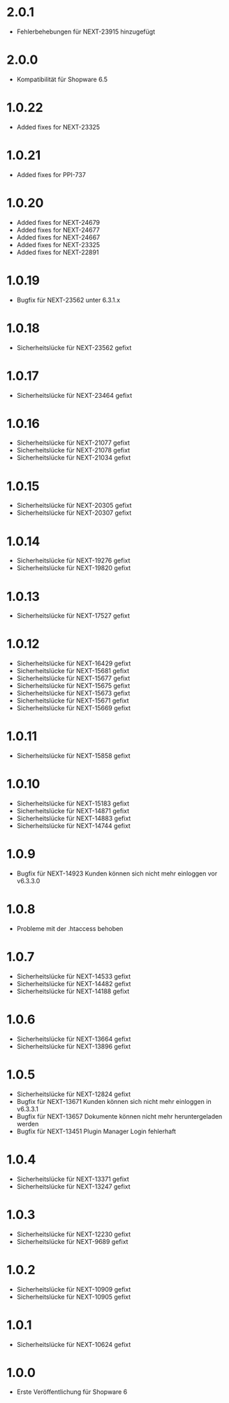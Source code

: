 # 2.0.1

- Fehlerbehebungen für NEXT-23915 hinzugefügt

# 2.0.0

- Kompatibilität für Shopware 6.5

# 1.0.22

- Added fixes for NEXT-23325

# 1.0.21

- Added fixes for PPI-737

# 1.0.20

- Added fixes for NEXT-24679
- Added fixes for NEXT-24677
- Added fixes for NEXT-24667
- Added fixes for NEXT-23325
- Added fixes for NEXT-22891

# 1.0.19

- Bugfix für NEXT-23562 unter 6.3.1.x

# 1.0.18

- Sicherheitslücke für NEXT-23562 gefixt

# 1.0.17

- Sicherheitslücke für NEXT-23464 gefixt

# 1.0.16

- Sicherheitslücke für NEXT-21077 gefixt
- Sicherheitslücke für NEXT-21078 gefixt
- Sicherheitslücke für NEXT-21034 gefixt

# 1.0.15

- Sicherheitslücke für NEXT-20305 gefixt
- Sicherheitslücke für NEXT-20307 gefixt

# 1.0.14

- Sicherheitslücke für NEXT-19276 gefixt
- Sicherheitslücke für NEXT-19820 gefixt

# 1.0.13

- Sicherheitslücke für NEXT-17527 gefixt

# 1.0.12

- Sicherheitslücke für NEXT-16429 gefixt
- Sicherheitslücke für NEXT-15681 gefixt
- Sicherheitslücke für NEXT-15677 gefixt
- Sicherheitslücke für NEXT-15675 gefixt
- Sicherheitslücke für NEXT-15673 gefixt
- Sicherheitslücke für NEXT-15671 gefixt
- Sicherheitslücke für NEXT-15669 gefixt

# 1.0.11

- Sicherheitslücke für NEXT-15858 gefixt

# 1.0.10

- Sicherheitslücke für NEXT-15183 gefixt
- Sicherheitslücke für NEXT-14871 gefixt
- Sicherheitslücke für NEXT-14883 gefixt
- Sicherheitslücke für NEXT-14744 gefixt

# 1.0.9

- Bugfix für NEXT-14923 Kunden können sich nicht mehr einloggen vor v6.3.3.0

# 1.0.8

- Probleme mit der .htaccess behoben

# 1.0.7
- Sicherheitslücke für NEXT-14533 gefixt
- Sicherheitslücke für NEXT-14482 gefixt
- Sicherheitslücke für NEXT-14188 gefixt

# 1.0.6
- Sicherheitslücke für NEXT-13664 gefixt
- Sicherheitslücke für NEXT-13896 gefixt

# 1.0.5
- Sicherheitslücke für NEXT-12824 gefixt
- Bugfix für NEXT-13671 Kunden können sich nicht mehr einloggen in v6.3.3.1
- Bugfix für NEXT-13657 Dokumente können nicht mehr heruntergeladen werden
- Bugfix für NEXT-13451 Plugin Manager Login fehlerhaft

# 1.0.4
- Sicherheitslücke für NEXT-13371 gefixt
- Sicherheitslücke für NEXT-13247 gefixt

# 1.0.3
- Sicherheitslücke für NEXT-12230 gefixt
- Sicherheitslücke für NEXT-9689 gefixt

# 1.0.2
- Sicherheitslücke für NEXT-10909 gefixt
- Sicherheitslücke für NEXT-10905 gefixt

# 1.0.1
- Sicherheitslücke für NEXT-10624 gefixt

# 1.0.0
- Erste Veröffentlichung für Shopware 6
